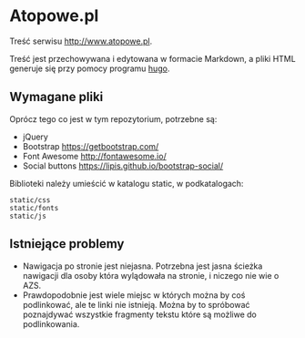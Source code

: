 # Atopowe.pl

Treść serwisu http://www.atopowe.pl.

Treść jest przechowywana i edytowana w formacie Markdown, a pliki HTML generuje
się przy pomocy programu [hugo](http://gohugo.io/).

## Wymagane pliki

Oprócz tego co jest w tym repozytorium, potrzebne są:

*   jQuery
*   Bootstrap https://getbootstrap.com/
*   Font Awesome http://fontawesome.io/
*   Social buttons https://lipis.github.io/bootstrap-social/

Biblioteki należy umieścić w katalogu static, w podkatalogach:

    static/css
    static/fonts
    static/js

## Istniejące problemy

-   Nawigacja po stronie jest niejasna. Potrzebna jest jasna ścieżka nawigacji
    dla osoby która wylądowała na stronie, i niczego nie wie o AZS.
-   Prawdopodobnie jest wiele miejsc w których można by coś podlinkować, ale te
    linki nie istnieją. Można by to spróbować poznajdywać wszystkie fragmenty
    tekstu które są możliwe do podlinkowania.
